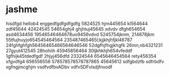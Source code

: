 # jashme
hisdfgd
hellob4
erggedfgdfgdfgdfg
5824525
hjm445654
kl564644
zdf45644
42424545
54654ghj4
ghjhtuj45645 xdvdv
dfgh654654
asd4634456
19546546464678uo9456vdvd
5245754jknm,
214878jkm
55tfujhuyjo654545464564
235487465465l;kjjkhjhfjkl46787
24fghfghfgh56456465466564646546
52dgfhjfhgjkhgfk
26mn,nb4321231
27gyut412545
28hohiih
45945856464
30ljkhkhjh654vfeddf
1gfhijk45tdedfgdf
2hjyj456dfd
23324544
6545646454564
rety456354
xfgvdfg4
656556556
578578578578787865
45645612
sdfgbdzfb
sdfrbdfv
xgfngjmcghjm
vsdfvdfbvADbv
vdfvSDFvlsdjfnvodf
